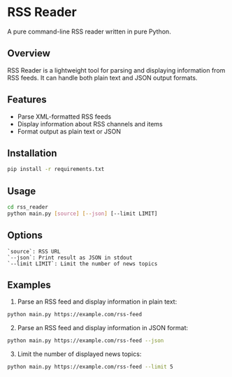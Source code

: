 # RSS Reader

A pure command-line RSS reader written in pure Python.

## Overview

RSS Reader is a lightweight tool for parsing and displaying information from RSS feeds. It can handle both plain text and JSON output formats.

## Features

- Parse XML-formatted RSS feeds
- Display information about RSS channels and items
- Format output as plain text or JSON

## Installation

```bash
pip install -r requirements.txt
```

## Usage
```bash
cd rss_reader
python main.py [source] [--json] [--limit LIMIT]
```

## Options
```
`source`: RSS URL
`--json`: Print result as JSON in stdout
`--limit LIMIT`: Limit the number of news topics
```

## Examples
1. Parse an RSS feed and display information in plain text:
```bash
python main.py https://example.com/rss-feed
```


2. Parse an RSS feed and display information in JSON format:

```bash
python main.py https://example.com/rss-feed --json
```

3. Limit the number of displayed news topics:

```bash
python main.py https://example.com/rss-feed --limit 5
```